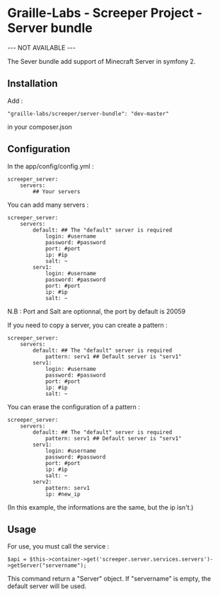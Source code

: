 Graille-Labs - Screeper Project - Server bundle
=====================
--- NOT AVAILABLE ---

The Sever bundle add support of Minecraft Server in symfony 2.

Installation
------------
Add :

```
"graille-labs/screeper/server-bundle": "dev-master"
```

in your composer.json

Configuration
------------
In the app/config/config.yml :

```
screeper_server:
    servers:
		## Your servers
```

You can add many servers :

```
screeper_server:
    servers:
        default: ## The "default" server is required
            login: #username
            password: #password
            port: #port
            ip: #ip
            salt: ~
        serv1:
            login: #username
            password: #password
            port: #port
            ip: #ip
            salt: ~
```

N.B : Port and Salt are optionnal, the port by default is 20059

If you need to copy a server, you can create a pattern :

```
screeper_server:
    servers:
        default: ## The "default" server is required
            pattern: serv1 ## Default server is "serv1"
        serv1:
            login: #username
            password: #password
            port: #port
            ip: #ip
            salt: ~
```

You can erase the configuration of a pattern :
```
screeper_server:
    servers:
        default: ## The "default" server is required
            pattern: serv1 ## Default server is "serv1"
        serv1:
            login: #username
            password: #password
            port: #port
            ip: #ip
            salt: ~
        serv2:
            pattern: serv1
            ip: #new_ip
```

(In this example, the informations are the same, but the ip isn't.)

Usage
------------

For use, you must call the service :

```
$api = $this->container->get('screeper.server.services.servers')->getServer("servername");
```

This command return a "Server" object.
If "servername" is empty, the default server will be used.